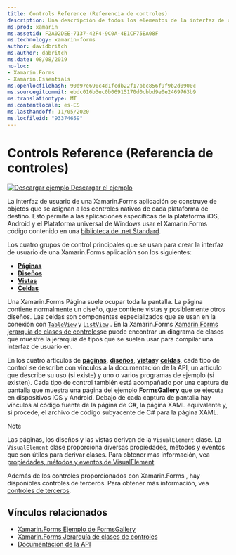 ```yaml
---
title: Controls Reference (Referencia de controles)
description: Una descripción de todos los elementos de la interfaz de usuario que se usan para crear una Xamarin.Forms aplicación. En este artículo se enumeran los grupos de controles que componen la interfaz de usuario de una Xamarin.Forms aplicación.
ms.prod: xamarin
ms.assetid: F2A02DEE-7137-42F4-9C0A-4E1CF75EA08F
ms.technology: xamarin-forms
author: davidbritch
ms.author: dabritch
ms.date: 08/08/2019
no-loc:
- Xamarin.Forms
- Xamarin.Essentials
ms.openlocfilehash: 90d97e690c4d1fcdb22f17bbc856f9f9b2d0900c
ms.sourcegitcommit: ebdc016b3ec0b06915170d0cbbd9e0e2469763b9
ms.translationtype: MT
ms.contentlocale: es-ES
ms.lasthandoff: 11/05/2020
ms.locfileid: "93374659"
---
```

# <a name="controls-reference"></a>Controls Reference (Referencia de controles)

[![Descargar ejemplo](~/media/shared/download.png) Descargar el ejemplo](/samples/xamarin/xamarin-forms-samples/formsgallery/)

La interfaz de usuario de una Xamarin.Forms aplicación se construye de objetos que se asignan a los controles nativos de cada plataforma de destino. Esto permite a las aplicaciones específicas de la plataforma iOS, Android y el Plataforma universal de Windows usar el Xamarin.Forms código contenido en una [biblioteca de .net Standard](~/cross-platform/app-fundamentals/net-standard.md).

Los cuatro grupos de control principales que se usan para crear la interfaz de usuario de una Xamarin.Forms aplicación son los siguientes:

- [**Páginas**](pages.md)
- [**Diseños**](layouts.md)
- [**Vistas**](views.md)
- [**Celdas**](cells.md)

Una Xamarin.Forms Página suele ocupar toda la pantalla. La página contiene normalmente un diseño, que contiene vistas y posiblemente otros diseños. Las celdas son componentes especializados que se usan en la conexión con [`TableView`](xref:Xamarin.Forms.TableView) y [`ListView`](xref:Xamarin.Forms.ListView) . En la Xamarin.Forms [ Xamarin.Forms jerarquía de clases de controles](~/xamarin-forms/internals/class-hierarchy.md)se puede encontrar un diagrama de clases que muestre la jerarquía de tipos que se suelen usar para compilar una interfaz de usuario en.

En los cuatro artículos de [**páginas**](pages.md), [**diseños**](layouts.md), [**vistas**](views.md)y [**celdas**](cells.md), cada tipo de control se describe con vínculos a la documentación de la API, un artículo que describe su uso (si existe) y uno o varios programas de ejemplo (si existen). Cada tipo de control también está acompañado por una captura de pantalla que muestra una página del ejemplo [**FormsGallery**](/samples/xamarin/xamarin-forms-samples/formsgallery) que se ejecuta en dispositivos iOS y Android. Debajo de cada captura de pantalla hay vínculos al código fuente de la página de C#, la página XAML equivalente y, si procede, el archivo de código subyacente de C# para la página XAML.

> [!NOTE]
> Las páginas, los diseños y las vistas derivan de la `VisualElement` clase. La `VisualElement` clase proporciona diversas propiedades, métodos y eventos que son útiles para derivar clases. Para obtener más información, vea [propiedades, métodos y eventos de VisualElement](common-properties.md).

Además de los controles proporcionados con Xamarin.Forms , hay disponibles controles de terceros. Para obtener más información, vea [controles de terceros](thirdparty.md).

## <a name="related-links"></a>Vínculos relacionados

- [Xamarin.Forms Ejemplo de FormsGallery](/samples/xamarin/xamarin-forms-samples/formsgallery)
- [Xamarin.Forms Jerarquía de clases de controles](~/xamarin-forms/internals/class-hierarchy.md)
- [Documentación de la API](/dotnet/api/xamarin.forms?view=xamarin-forms)